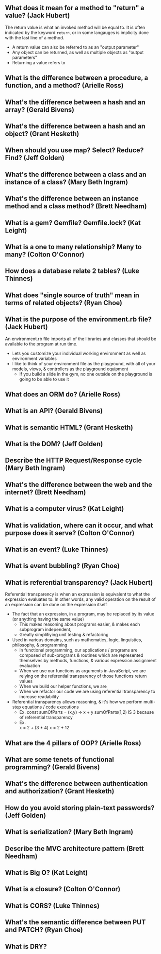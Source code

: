 ## What does it mean for a method to "return" a value? (Jack Hubert)

The return value is what an invoked method will be equal to. It is often indicated by the keyword `return`, or in some langauges is implicity done with the last line of a method.
- A return value can also be referred to as an "output parameter"
- Any object can be returned, as well as multiple objects as "output parameters"
- Returning a value refers to 

## What is the difference between a procedure, a function, and a method? (Arielle Ross)

## What's the difference between a hash and an array? (Gerald Bivens)

## What's the difference between a hash and an object? (Grant Hesketh)

## When should you use map? Select? Reduce? Find? (Jeff Golden)

## What's the difference between a class and an instance of a class? (Mary Beth Ingram)

## What's the difference between an instance method and a class method? (Brett Needham) 

## What is a gem? Gemfile? Gemfile.lock? (Kat Leight)

## What is a one to many relationship? Many to many? (Colton O'Connor)

## How does a database relate 2 tables? (Luke Thinnes)

## What does "single source of truth" mean in terms of related objects? (Ryan Choe)

## What is the purpose of the environment.rb file? (Jack Hubert)

An environment.rb file imports all of the libraries and classes that should be available to the program at run time.
- Lets you customize your individual working environment as well as environment variables
- I like to think of your environment file as the playground, with all of your models, views, & controllers as the playground equipment
    - If you build a slide in the gym, no one outside on the playground is going to be able to use it

## What does an ORM do? (Arielle Ross)

## What is an API? (Gerald Bivens)

## What is semantic HTML? (Grant Hesketh)

## What is the DOM? (Jeff Golden)

## Describe the HTTP Request/Response cycle (Mary Beth Ingram)

## What's the difference between the web and the internet? (Brett Needham) 

## What is a computer virus? (Kat Leight)

## What is validation, where can it occur, and what purpose does it serve? (Colton O'Connor)

## What is an event? (Luke Thinnes)

## What is event bubbling? (Ryan Choe)

## What is referential transparency? (Jack Hubert)

Referential transparency is when an expression is equivalent to what the expression evaluates to. In other words, any valid operation on the result of an expression can be done on the expression itself
- The fact that an expression, in a program, may be replaced by its value (or anything having the same value)
    - This makes reasoning about programs easier, & makes each subprogram independent,
    - Greatly simplifiying unit testing & refactoring
- Used in various domains, such as mathematics, logic, linguistics, philosophy, & programming
    - In functional programming, our applications / programs are composed of sub-programs & routines which are represented themselves by methods, functions, & various expression assignment evaluation
    - When we use our functions as arguments in JavaScript, we are relying on the referential transparency of those functions return values
    - When we build our helper functions, we are 
    - When we refactor our code we are using referential transparency to increase readability
- Referential transparency allows reasoning, & it's how we perform multi-step equations / code executions
    - Ex.
            const sumOfParts = (x,y) => x + y
            sumOfParts(1,2) IS 3 because of referential transparency
    - Ex.   
            x = 2 + (3 * 4)
            x = 2 + 12

## What are the 4 pillars of OOP? (Arielle Ross)

## What are some tenets of functional programming? (Gerald Bivens)

## What's the difference between authentication and authorization? (Grant Hesketh)

## How do you avoid storing plain-text passwords? (Jeff Golden)

## What is serialization? (Mary Beth Ingram)

## Describe the MVC architecture pattern (Brett Needham) 

## What is Big O? (Kat Leight)

## What is a closure? (Colton O'Connor)

## What is CORS? (Luke Thinnes)

## What's the semantic difference between PUT and PATCH? (Ryan Choe)

## What is DRY?

